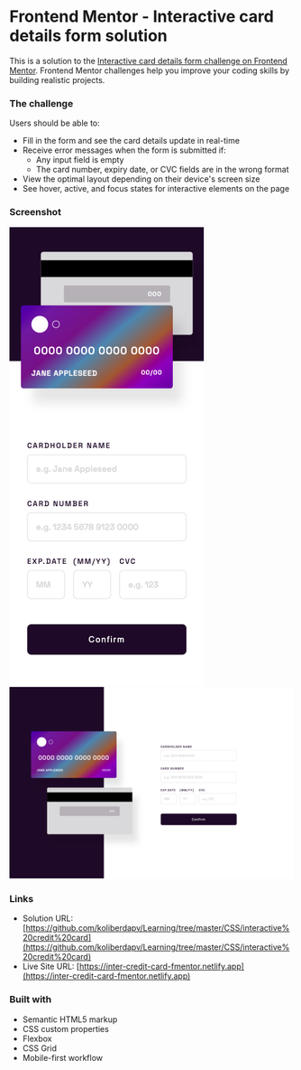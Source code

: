 # Frontend Mentor - Interactive card details form solution

This is a solution to the [Interactive card details form challenge on Frontend Mentor](https://www.frontendmentor.io/challenges/interactive-card-details-form-XpS8cKZDWw). Frontend Mentor challenges help you improve your coding skills by building realistic projects.

### The challenge

Users should be able to:

- Fill in the form and see the card details update in real-time
- Receive error messages when the form is submitted if:
  - Any input field is empty
  - The card number, expiry date, or CVC fields are in the wrong format
- View the optimal layout depending on their device's screen size
- See hover, active, and focus states for interactive elements on the page

### Screenshot

![./images/screenshot_mobile.jpg](./images/screenshot_mobile.jpg)
![/images/screenshot_desktop.jpg](./images/screenshot_desktop.jpg)

### Links

- Solution URL: [https://github.com/koliberdapv/Learning/tree/master/CSS/interactive%20credit%20card](https://github.com/koliberdapv/Learning/tree/master/CSS/interactive%20credit%20card)
- Live Site URL: [https://inter-credit-card-fmentor.netlify.app](https://inter-credit-card-fmentor.netlify.app)

### Built with

- Semantic HTML5 markup
- CSS custom properties
- Flexbox
- CSS Grid
- Mobile-first workflow
